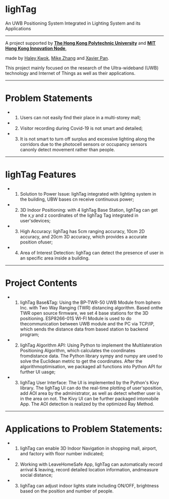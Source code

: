 # lighTag
An UWB Positioning System Integrated in Lighting System and its Applications

---

A project supported by [**The Hong Kong Polytechnic University**](https://www.polyu.edu.hk/) and [**MIT Hong Kong Innovation Node**](https://hkinnovationnode.mit.edu/),

made by [Haley Kwok](https://github.com/HaleyKwok), [Mike Zhang](https://github.com/zhangwengyu999) and [Xavier Pan](https://github.com/X3vvv).


This project mainly focused on the research of the Ultra-wideband (UWB) technology and Internet of Things as well as their applications.

---

# Problem Statements
- 1. Users can not easily find their place in a multi-storey mall;
- 2. Visitor recording during Covid-19 is not smart and detailed;
- 3. It is not smart to turn off surplus and excessive lighting along the corridors due to the photocell sensors or occupancy sensors canonly detect movement rather than people.

---

# lighTag Features
- 1. Solution to Power Issue: lighTag integrated with lighting system in the building, UBW bases cn receive continuous power;
- 2. 3D Indoor Positioning: with 4 lighTag Base Station, lighTag can get the x,y and z coordinates of the lighTag Tag integrated in user'sdevices;
- 3. High Accuracy: lighTag has 5cm ranging accuracy, 10cm 2D accuracy, and 20cm 3D accuracy, which provides a accurate position ofuser;
- 4. Area of Interest Detection: lighTag can detect the presence of user in an specific area inside a building.

---

# Project Contents
- 1. lighTag Base&Tag: Using the BP-TWR-50 UWB Module from bphero Inc. with Two Way Ranging (TWR) distancing algorithm. Based onthe TWR open source firmware, we set 4 base stations for the 3D positioning. ESP8266-01S WI-FI Module is used to do thecommunication between UWB module and the PC via TCP/IP, which sends the distance data from based station to backend program;
- 2. lighTag Algorithm API: Using Python to implement the Multilateration Positioning Algorithm, which calculates the coordinates fromdistance data. The Python library sympy and numpy are used to solve the Euclidean metric to get the coordinates. After the algorithmoptimisation, we packaged all functions into Python API for further UI uasge;
- 3. lighTag User Interface: The UI is implemented by the Python's Kivy library. The lighTag UI can do the real-time plotting of user'sposition, add AOI area by the administrator, as well as detect whether user is in the area on not. The Kivy UI can be further packaged intomobile App. The AOI detection is realized by the optimized Ray Method.

---

# Applications to Problem Statements:
- 1. lighTag can enable 3D Indoor Navigation in shopping mall, airport, and factory with floor number indicated;
- 2. Working with LeaveHomeSafe App, lighTag can automatically record arrival & leaving, record detailed location information, andmeasure social distance;
- 3. lighTag can adjust indoor lights state including ON/OFF, brightness based on the position and number of people.
